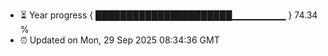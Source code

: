 - ⏳ Year progress { ██████████████████████▁▁▁▁▁▁▁▁ } 74.34 %
- ⏰ Updated on Mon, 29 Sep 2025 08:34:36 GMT

